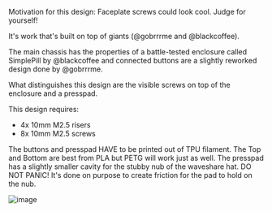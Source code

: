 Motivation for this design: Faceplate screws could look cool. Judge for yourself!

It's work that's built on top of giants (@gobrrrme and @blackcoffee).

The main chassis has the properties of a battle-tested enclosure called SimplePill by @blackcoffee and connected buttons are a slightly reworked design done by @gobrrrme.

What distinguishes this design are the visible screws on top of the enclosure and a presspad. 

This design requires:
* 4x 10mm M2.5 risers
* 8x 10mm M2.5 screws

The buttons and presspad HAVE to be printed out of TPU filament. The Top and Bottom are best from PLA but PETG will work just as well. 
The presspad has a slightly smaller cavity for the stubby nub of the waveshare hat. DO NOT PANIC! It's done on purpose to create friction for the pad to hold on the nub.

![image](https://github.com/surfac3/seedsigner/assets/89400663/082c3c22-6bbd-402c-806e-98a32700621b)
